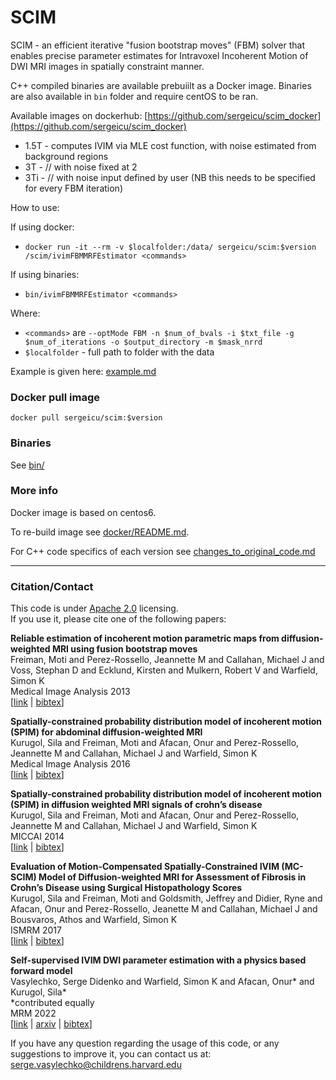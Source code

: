 # SCIM 

SCIM - an efficient iterative "fusion bootstrap moves" (FBM) solver that enables precise parameter estimates for Intravoxel Incoherent Motion of DWI MRI images in spatially constraint manner.   

C++ compiled binaries are available prebuiilt as a Docker image. Binaries are also available in `bin` folder and require centOS to be ran. 

Available images on dockerhub: 
[https://github.com/sergeicu/scim_docker](https://github.com/sergeicu/scim_docker)
- 1.5T - computes IVIM via MLE cost function, with noise estimated from background regions 
- 3T - // with noise fixed at 2 
- 3Ti - // with noise input defined by user (NB this needs to be specified for every FBM iteration) 


How to use: 

If using docker: 
- `docker run -it --rm -v $localfolder:/data/ sergeicu/scim:$version /scim/ivimFBMMRFEstimator <commands>`   


If using binaries: 
- `bin/ivimFBMMRFEstimator <commands>` 

Where: 
- `<commands>` are `--optMode FBM -n $num_of_bvals -i $txt_file -g $num_of_iterations -o $output_directory -m $mask_nrrd`  
- `$localfolder` - full path to folder with the data 

Example is given here: [example.md](example.md)

### Docker pull image
`docker pull sergeicu/scim:$version` 

### Binaries 
See [bin/](bin)

### More info 
Docker image is based on centos6. 

To re-build image see [docker/README.md](docker/README.md).   

For C++ code specifics of each version see [changes_to_original_code.md](https://github.com/sergeicu/scim/blob/main/changes_to_original_code.md)




---------------

### Citation/Contact

This code is under [Apache 2.0](LICENSE.txt) licensing. \
If you use it, please cite one of the following papers:

**Reliable estimation of incoherent motion parametric maps from diffusion-weighted MRI using fusion bootstrap moves** \
Freiman, Moti and Perez-Rossello, Jeannette M and Callahan, Michael J and Voss, Stephan D and Ecklund, Kirsten and Mulkern, Robert V and Warfield, Simon K \
Medical Image Analysis 2013 \
[[link](https://pubmed.ncbi.nlm.nih.gov/23434293/) | [bibtex](bibtex.bib)]


**Spatially-constrained probability distribution model of incoherent motion (SPIM) for abdominal diffusion-weighted MRI** \
Kurugol, Sila and Freiman, Moti and Afacan, Onur and Perez-Rossello, Jeannette M and Callahan, Michael J and Warfield, Simon K \
Medical Image Analysis 2016 \
[[link](https://www.ncbi.nlm.nih.gov/pmc/articles/PMC4903917/) | [bibtex](bibtex.bib)]


**Spatially-constrained probability distribution model of incoherent motion (SPIM) in diffusion weighted MRI signals of crohn’s disease** \
Kurugol, Sila and Freiman, Moti and Afacan, Onur and Perez-Rossello, Jeannette M and Callahan, Michael J and Warfield, Simon K \
MICCAI 2014 \
[[link](https://link.springer.com/chapter/10.1007/978-3-319-13692-9_11) | [bibtex](bibtex.bib)]


**Evaluation of Motion-Compensated Spatially-Constrained IVIM (MC-SCIM) Model of Diffusion-weighted MRI for Assessment of Fibrosis in Crohn’s Disease using Surgical Histopathology Scores** \
Kurugol, Sila and Freiman, Moti and Goldsmith, Jeffrey and Didier, Ryne and Afacan, Onur and Perez-Rossello, Jeanette M and Callahan, Michael J and Bousvaros, Athos and Warfield, Simon K \
ISMRM 2017 \
[[link](https://scholar.harvard.edu/silakurugol/publications/evaluation-motion-compensated-spatially-constrained-ivim-mc-scim-model) | [bibtex](bibtex.bib)]


**Self-supervised IVIM DWI parameter estimation with a physics based forward model** \
Vasylechko, Serge Didenko and Warfield, Simon K and Afacan, Onur* and Kurugol, Sila* \
*contributed equally \
MRM 2022 \
[[link](https://onlinelibrary.wiley.com/doi/10.1002/mrm.28989) | [arxiv](https://arxiv.org) | [bibtex](bibtex.bib)]



If you have any question regarding the usage of this code, or any suggestions to improve it, you can contact us at: \
serge.vasylechko@childrens.harvard.edu
                                                                     
     
```
